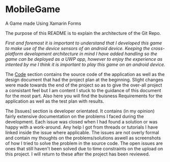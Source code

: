 # MobileGame
A Game made Using Xamarin Forms

The purpose of this README is to explain the architecture of the Git Repo.

*First and foremost it is important to understand that I developed this game to make use of the device sensors of an android device.
Keeping the cross-platform development architecture in mind I have added handling so the game can be deployed as a UWP app, however to enjoy the experience as intented by me I think it is important to play this game on an android device.* 

The [Code](https://github.com/cormacmchale/MobileGame) section contains the source code of the application as well as the design document
that had the project plan at the beginning. Slight changes were made towards the end of the project so as to give the over-all project
a consistant feel but I am content I stuck to the guidance of this document for the most part. Also here you will find the buisness Requirements for the application as well as the test plan with results.

The [Issues] section is developer orientated. It contains (in my opinion) fairly extensive documentation on the problems I faced during the development. Each issue was closed when I had found a solution or was happy with a work-around. Any help I got from threads or tutorials I have linked inside the issue where applicable. The issues are not overly formal and contain my thoughts on the problems/solutions aswell as screenshots of how I tried to solve the problem in the source code. The open issues are ones that still haven't been solved due to time constraints on the upload on this project. I will return to these after the project has been reviewed.

